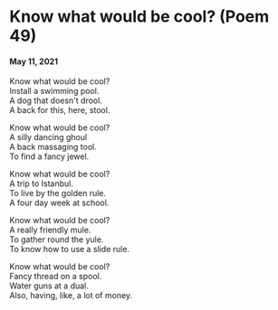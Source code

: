 # Know what would be cool? (Poem 49)  
#### May 11, 2021                                                 
                
Know what would be cool?   
Install a swimming pool.   
A dog that doesn't drool.    
A back for this, here, stool.   
  
Know what would be cool?  
A silly dancing ghoul  
A back massaging tool.   
To find a fancy jewel.   
  
Know what would be cool?   
A trip to Istanbul.  
To live by the golden rule.   
A four day week at school.  
  
Know what would be cool?   
A really friendly mule.  
To gather round the yule.   
To know how to use a slide rule.   
   
Know what would be cool?   
Fancy thread on a spool.   
Water guns at a dual.  
Also, having, like, a lot of money. 